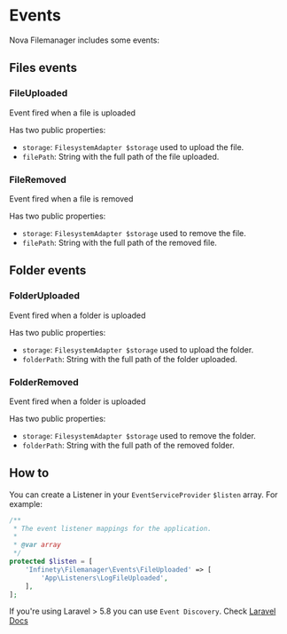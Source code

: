 # Events

Nova Filemanager includes some events:

## Files events

### FileUploaded

Event fired when a file is uploaded

Has two public properties:

* `storage`: `FilesystemAdapter $storage` used to upload the file.
* `filePath`: String with the full path of the file uploaded.

### FileRemoved

Event fired when a file is removed

Has two public properties:

* `storage`: `FilesystemAdapter $storage` used to remove the file.
* `filePath`: String with the full path of the removed file.

## Folder events

### FolderUploaded

Event fired when a folder is uploaded

Has two public properties:

* `storage`: `FilesystemAdapter $storage` used to upload the folder.
* `folderPath`: String with the full path of the folder uploaded.

### FolderRemoved

Event fired when a folder is uploaded

Has two public properties:

* `storage`: `FilesystemAdapter $storage` used to remove the folder.
* `folderPath`: String with the full path of the removed folder.

## How to 

You can create a Listener in your `EventServiceProvider` `$listen` array. For example:

```php
/**
 * The event listener mappings for the application.
 *
 * @var array
 */
protected $listen = [
    'Infinety\Filemanager\Events\FileUploaded' => [
        'App\Listeners\LogFileUploaded',
    ],
];

```

If you're using Laravel > 5.8 you can use `Event Discovery`. Check [Laravel Docs](https://laravel.com/docs/5.8/events#event-discovery)
